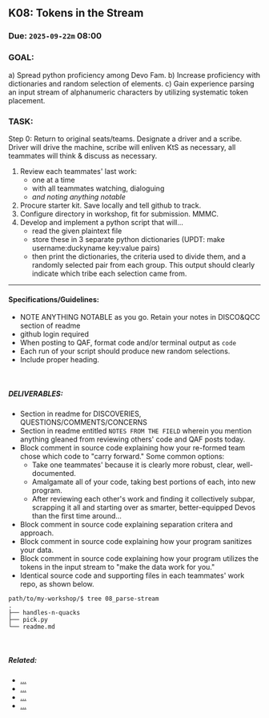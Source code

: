 ## K08: Tokens in the Stream
### Due: `2025-09-22m` 08:00


### GOAL:
a) Spread python proficiency among Devo Fam.
b) Increase proficiency with dictionaries and random selection of elements.
c) Gain experience parsing an input stream of alphanumeric characters by utilizing systematic token placement.

### TASK:
Step 0: Return to original seats/teams. Designate a driver and a scribe. Driver will drive the machine, scribe will enliven KtS as necessary, all teammates will think & discuss as necessary.

1. Review each teammates' last work:
   * one at a time
   * with all teammates watching, dialoguing
   * _and noting anything notable_
1. Procure starter kit. Save locally and tell github to track.
1. Configure directory in workshop, fit for submission. MMMC.
1. Develop and implement a python script that will...
   * read the given plaintext file
   * store these in 3 separate python dictionaries (UPDT: make username:duckyname key:value pairs)
   * then print the dictionaries, the criteria used to divide them, and a randomly selected pair from each group. This output should clearly indicate which tribe each selection came from.
   
--- 

#### Specifications/Guidelines:
* NOTE ANYTHING NOTABLE as you go. Retain your notes in DISCO&QCC section of readme
* github login required
* When posting to QAF, format code and/or terminal output as `code`
* Each run of your script should produce new random selections.
* Include proper heading.

<br>

##### DELIVERABLES:
* Section in readme for DISCOVERIES, QUESTIONS/COMMENTS/CONCERNS
* Section in readme entitled `NOTES FROM THE FIELD` wherein you mention anything gleaned from reviewing others' code and QAF posts today.
* Block comment in source code explaining how your re-formed team chose which code to "carry forward." Some common options:
  - Take one teammates' because it is clearly more robust, clear, well-documented.
  - Amalgamate all of your code, taking best portions of each, into new program.
  - After reviewing each other's work and finding it collectively subpar, scrapping it all and starting over as smarter, better-equipped Devos than the first time around...
* Block comment in source code explaining separation critera and approach.
* Block comment in source code explaining how your program sanitizes your data.
* Block comment in source code explaining how your program utilizes the tokens in the input stream to "make the data work for you."
* Identical source code and supporting files in each teammates' work repo, as shown below.

```
path/to/my-workshop/$ tree 08_parse-stream
.
├── handles-n-quacks
├── pick.py
└── readme.md
```


<br>


##### Related:
* [...](https://en.wikipedia.org/wiki/Bitstream)
* [...](https://docs.python.org/3.13/)  
* [...](https://youtu.be/K2RBS_U0GoQ)
* [...]()

